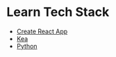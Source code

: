 # Learn Tech Stack

- [Create React App](docs/create_react_app.md)
- [Kea](docs/kea.md)
- [Python](docs/python.md)